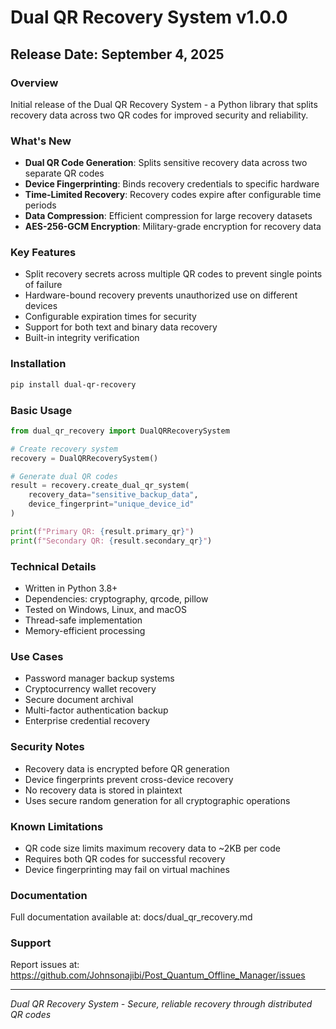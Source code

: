 # Dual QR Recovery System v1.0.0

## Release Date: September 4, 2025

### Overview
Initial release of the Dual QR Recovery System - a Python library that splits recovery data across two QR codes for improved security and reliability.

### What's New
- **Dual QR Code Generation**: Splits sensitive recovery data across two separate QR codes
- **Device Fingerprinting**: Binds recovery credentials to specific hardware
- **Time-Limited Recovery**: Recovery codes expire after configurable time periods
- **Data Compression**: Efficient compression for large recovery datasets
- **AES-256-GCM Encryption**: Military-grade encryption for recovery data

### Key Features
- Split recovery secrets across multiple QR codes to prevent single points of failure
- Hardware-bound recovery prevents unauthorized use on different devices
- Configurable expiration times for security
- Support for both text and binary data recovery
- Built-in integrity verification

### Installation
```bash
pip install dual-qr-recovery
```

### Basic Usage
```python
from dual_qr_recovery import DualQRRecoverySystem

# Create recovery system
recovery = DualQRRecoverySystem()

# Generate dual QR codes
result = recovery.create_dual_qr_system(
    recovery_data="sensitive_backup_data",
    device_fingerprint="unique_device_id"
)

print(f"Primary QR: {result.primary_qr}")
print(f"Secondary QR: {result.secondary_qr}")
```

### Technical Details
- Written in Python 3.8+
- Dependencies: cryptography, qrcode, pillow
- Tested on Windows, Linux, and macOS
- Thread-safe implementation
- Memory-efficient processing

### Use Cases
- Password manager backup systems
- Cryptocurrency wallet recovery
- Secure document archival
- Multi-factor authentication backup
- Enterprise credential recovery

### Security Notes
- Recovery data is encrypted before QR generation
- Device fingerprints prevent cross-device recovery
- No recovery data is stored in plaintext
- Uses secure random generation for all cryptographic operations

### Known Limitations
- QR code size limits maximum recovery data to ~2KB per code
- Requires both QR codes for successful recovery
- Device fingerprinting may fail on virtual machines

### Documentation
Full documentation available at: docs/dual_qr_recovery.md

### Support
Report issues at: https://github.com/Johnsonajibi/Post_Quantum_Offline_Manager/issues

---
*Dual QR Recovery System - Secure, reliable recovery through distributed QR codes*
